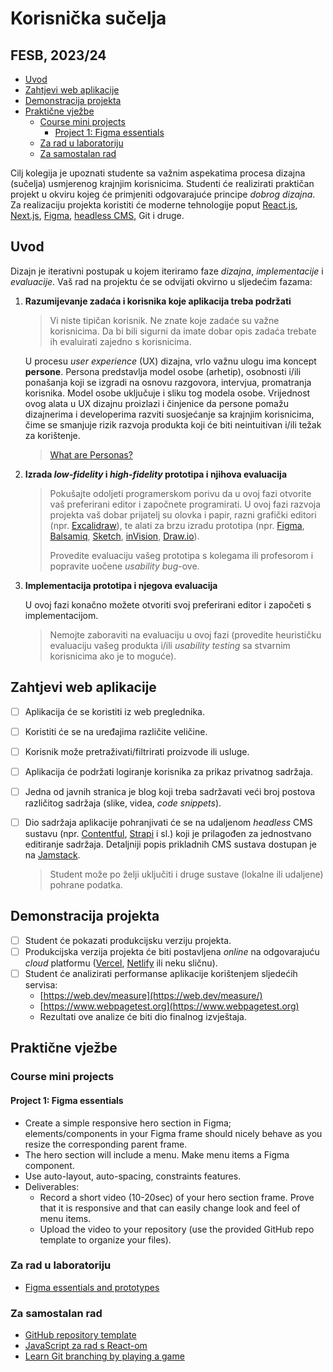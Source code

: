 # Korisnička sučelja <!-- omit in toc -->

## FESB, 2023/24 <!-- omit in toc -->

- [Uvod](#uvod)
- [Zahtjevi web aplikacije](#zahtjevi-web-aplikacije)
- [Demonstracija projekta](#demonstracija-projekta)
- [Praktične vježbe](#praktične-vježbe)
  - [Course mini projects](#course-mini-projects)
    - [Project 1: Figma essentials](#project-1-figma-essentials)
  - [Za rad u laboratoriju](#za-rad-u-laboratoriju)
  - [Za samostalan rad](#za-samostalan-rad)

Cilj kolegija je upoznati studente sa važnim aspekatima procesa dizajna (sučelja) usmjerenog krajnjim korisnicima. Studenti će realizirati praktičan projekt u okviru kojeg će primjeniti odgovarajuće principe *dobrog dizajna*. Za realizaciju projekta koristiti će moderne tehnologije poput [React.js](https://reactjs.org/), [Next.js](https://nextjs.org/), [Figma](https://www.figma.com/), [headless CMS](https://jamstack.org/headless-cms/), Git i druge.

## Uvod

Dizajn je iterativni postupak u kojem iteriramo faze *dizajna*, *implementacije* i *evaluacije*. Vaš rad na projektu će se odvijati okvirno u sljedećim fazama:

1. **Razumijevanje zadaća i korisnika koje aplikacija treba podržati**

    > Vi niste tipičan korisnik. Ne znate koje zadaće su važne korisnicima. Da bi bili sigurni da imate dobar opis zadaća trebate ih evaluirati zajedno s korisnicima.

    U procesu _user experience_ (UX) dizajna, vrlo važnu ulogu ima koncept **persone**. Persona predstavlja model osobe (arhetip), osobnosti i/ili ponašanja koji se izgradi na osnovu razgovora, intervjua, promatranja korisnika. Model osobe uključuje i sliku tog modela osobe. Vrijednost ovog alata u UX dizajnu proizlazi i činjenice da persone pomažu dizajnerima i developerima razviti suosjećanje sa krajnjim korisnicima, čime se smanjuje rizik razvoja produkta koji će biti neintuitivan i/ili težak za korištenje.

    > [What are Personas?](https://youtu.be/XnG4c4gXaQY)

2. **Izrada *low-fidelity* i *high-fidelity* prototipa i njihova evaluacija**

    > Pokušajte odoljeti programerskom porivu da u ovoj fazi otvorite vaš preferirani editor i započnete programirati. U ovoj fazi razvoja projekta vaš dobar prijatelj su olovka i papir, razni grafički editori (npr. [Excalidraw](https://excalidraw.com/)), te alati za brzu izradu prototipa (npr. [Figma](https://www.figma.com), [Balsamiq](https://balsamiq.com/wireframes/), [Sketch](https://www.sketch.com/), [inVision](https://www.invisionapp.com/), [Draw.io](https://drawio-app.com/)).
    >
    >
    > Provedite evaluaciju vašeg prototipa s kolegama ili profesorom i popravite uočene *usability bug*-ove.

3. **Implementacija prototipa i njegova evaluacija**

    U ovoj fazi konačno možete otvoriti svoj preferirani editor i započeti s implementacijom.

    > Nemojte zaboraviti na evaluaciju u ovoj fazi (provedite heurističku evaluaciju vašeg produkta i/ili *usability testing* sa stvarnim korisnicima ako je to moguće).

## Zahtjevi web aplikacije

- [ ] Aplikacija će se koristiti iz web preglednika.
- [ ] Koristiti će se na uređajima različite veličine.
- [ ] Korisnik može pretraživati/filtrirati proizvode ili usluge.
- [ ] Aplikacija će podržati logiranje korisnika za prikaz privatnog sadržaja.
- [ ] Jedna od javnih stranica je blog koji treba sadržavati veći broj postova različitog sadržaja (slike, videa, *code snippets*).
- [ ] Dio sadržaja aplikacije pohranjivati će se na udaljenom *headless* CMS sustavu (npr. [Contentful](https://www.contentful.com), [Strapi](https://strapi.io) i sl.) koji je prilagođen za jednostvano editiranje sadržaja. Detaljniji popis prikladnih CMS sustava dostupan je na [Jamstack](https://jamstack.org/headless-cms/).

  > Student može po želji uključiti i druge sustave (lokalne ili udaljene) pohrane podatka.

## Demonstracija projekta

- [ ] Student će pokazati produkcijsku verziju projekta.
- [ ] Produkcijska verzija projekta će biti postavljena *online* na odgovarajuću *cloud* platformu ([Vercel](https://vercel.com), [Netlify](https://www.netlify.com/) ili neku sličnu).
- [ ] Student će analizirati performanse aplikacije korištenjem sljedećih servisa:
  - [https://web.dev/measure](https://web.dev/measure/)
  - [https://www.webpagetest.org](https://www.webpagetest.org)
  - Rezultati ove analize će biti dio finalnog izvještaja.

## Praktične vježbe

### Course mini projects

#### Project 1: Figma essentials

- Create a simple responsive hero section in Figma; elements/components in your Figma frame should nicely behave as you resize the corresponding parent frame.
- The hero section will include a menu. Make menu items a Figma component.
- Use auto-layout, auto-spacing, constraints features.
- Deliverables:
  - Record a short video (10-20sec) of your hero section frame. Prove that it is responsive and that can easily change look and feel of menu items.
  - Upload the video to your repository (use the provided GitHub repo template to organize your files).

### Za rad u laboratoriju

- [Figma essentials and prototypes](/docs/figma-essentials-prototypes.md)

### Za samostalan rad

- [GitHub repository template](https://github.com/mcagalj/HCI-2023-24-template.git)
- [JavaScript za rad s React-om](/docs/js-for-react.md)
- [Learn Git branching by playing a game](https://learngitbranching.js.org/)

